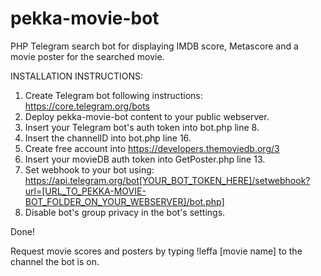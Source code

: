 # pekka-movie-bot
PHP Telegram search bot for displaying IMDB score, Metascore and a movie poster for the searched movie.

INSTALLATION INSTRUCTIONS:

1. Create Telegram bot following instructions: https://core.telegram.org/bots
2. Deploy pekka-movie-bot content to your public webserver.
3. Insert your Telegram bot's auth token into bot.php line 8.
4. Insert the channelID into bot.php line 16.
5. Create free account into https://developers.themoviedb.org/3
6. Insert your movieDB auth token into GetPoster.php line 13.
7. Set webhook to your bot using: https://api.telegram.org/bot[YOUR_BOT_TOKEN_HERE]/setwebhook?url=[URL_TO_PEKKA-MOVIE-BOT_FOLDER_ON_YOUR_WEBSERVER]/bot.php]
8. Disable bot's group privacy in the bot's settings.

Done!

Request movie scores and posters by typing !leffa [movie name] to the channel the bot is on.
